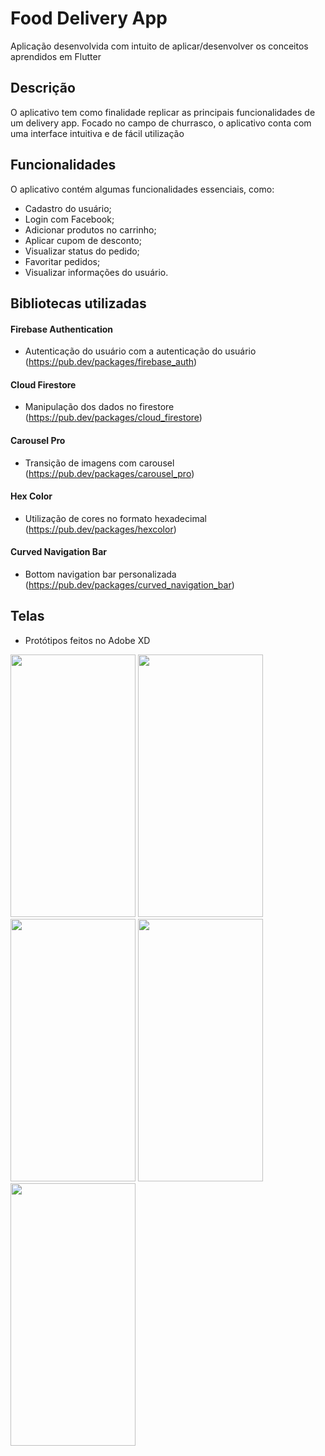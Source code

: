 # Food Delivery App
Aplicação desenvolvida com intuito de aplicar/desenvolver os conceitos aprendidos em Flutter 

## Descrição
O aplicativo tem como finalidade replicar as principais funcionalidades de um delivery app. Focado no campo de churrasco, o aplicativo conta com uma interface intuitiva e de fácil utilização 

## Funcionalidades
O aplicativo contém algumas funcionalidades essenciais, como: 
- Cadastro do usuário;
- Login com Facebook;
- Adicionar produtos no carrinho;
- Aplicar cupom de desconto;
- Visualizar status do pedido;
- Favoritar pedidos;
- Visualizar informações do usuário.

## Bibliotecas utilizadas
#### Firebase Authentication

- Autenticação do usuário com a autenticação do usuário (https://pub.dev/packages/firebase_auth)

#### Cloud Firestore

- Manipulação dos dados no firestore (https://pub.dev/packages/cloud_firestore)

#### Carousel Pro

- Transição de imagens com carousel (https://pub.dev/packages/carousel_pro)

#### Hex Color

- Utilização de cores no formato hexadecimal (https://pub.dev/packages/hexcolor)

#### Curved Navigation Bar

- Bottom navigation bar personalizada (https://pub.dev/packages/curved_navigation_bar)  

## Telas
- Protótipos feitos no Adobe XD

<img src="https://github.com/jpgSouza/food-delivery-flutter-app/blob/master/prototype_screens/Login%20Screen.png" height="420" width="200"> <img src="https://github.com/jpgSouza/food-delivery-flutter-app/blob/master/prototype_screens/Home%20Screen.png" height="420" width="200"> <img src="https://github.com/jpgSouza/food-delivery-flutter-app/blob/master/prototype_screens/Food%20Info%20Screen.png" height="420" width="200"> <img src="https://github.com/jpgSouza/food-delivery-flutter-app/blob/master/prototype_screens/Cart%20Screen.png" height="420" width="200"> <img src="https://github.com/jpgSouza/food-delivery-flutter-app/blob/master/prototype_screens/Order%20Screeen.png" height="420" width="200"> 
